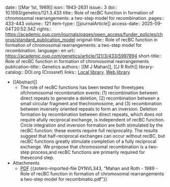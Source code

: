 date:: [[Mar 1st, 1989]]
issn:: 1943-2631
issue:: 3
doi:: 10.1093/genetics/121.3.433
title:: Role of recBC function in formation of chromosomal rearrangements: a two-step model for recombination.
pages:: 433-443
volume:: 121
item-type:: [[journalArticle]]
access-date:: 2025-09-04T20:52:34Z
rights:: https://academic.oup.com/journals/pages/open_access/funder_policies/chorus/standard_publication_model
original-title:: Role of recBC function in formation of chromosomal rearrangements: a two-step model for recombination.
language:: en
url:: https://academic.oup.com/genetics/article/121/3/433/5997894
short-title:: Role of recBC function in formation of chromosomal rearrangements
publication-title:: Genetics
authors:: [[M J Mahan]], [[J R Roth]]
library-catalog:: DOI.org (Crossref)
links:: [Local library](zotero://select/library/items/8XDDI5YD), [Web library](https://www.zotero.org/users/6106196/items/8XDDI5YD)

- [[Abstract]]
	- The role of recBC functions has been tested for threetypes ofchromosomal recombination events: (1) recombination between direct repeats to generate a deletion, (2) recombination between a small circular fragment and thechromosome, and (3) recombination between inversely oriented repeats to form an inversion. Deletion formation by recombination between direct repeats, which does not require afully reciprocal exchange, is independent of recBC function. Circle integration and inversion formation are both stimulated by the recBC function; these events require full reciprocality. The results suggest that half-reciprocal exchanges can occur without recBC, but recBC functions greatly stimulate completion of a fully reciprocal exchange. We propose that chromosomal recombination is a two-step process,and recBC functions are primarily required for thesecond step.
- Attachments
	- [PDF](zotero://select/library/items/DYNVL343) {{zotero-imported-file DYNVL343, "Mahan and Roth - 1989 - Role of recBC function in formation of chromosomal rearrangements a two-step model for recombinatio.pdf"}}